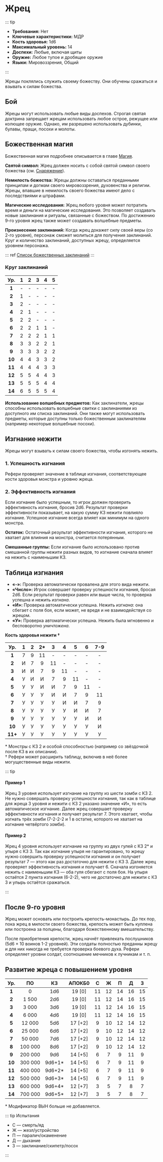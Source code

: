 # Жрец

::: tip

- **Требования:** Нет
- **Ключевые характеристики:** МДР
- **Кость здоровья:** 1d6
- **Максимальный уровень:** 14
- **Доспехи:** Любые, включая щиты
- **Оружие:** Любое тупое и дробящее оружие
- **Языки:** Мировоззрения, Общий

:::

Жрецы поклялись служить своему божеству. Они обучены сражаться и взывать к силам божества.

## Бой

Жрецы могут использовать любые виды доспехов. Строгая святая доктрина запрещает жрецам использовать любое острое, режущее или колющее оружие. Однако, им разрешено использовать дубинки, булавы, пращи, посохи и молоты.

## Божественная магия

Божественная магия подробнее описывается в главе [Магия](../../magic/magic/spells.md#божественная-магия).

**Святой символ:** Жрец должен носить с собой святой символ своего божества (см. [Снаряжение](../equipment/adventuring-gear.md)).

**Немилость божества:** Жрецы должны оставаться преданными принципам и догмам своего мировоззрения, духовенства и религии. Жрецы, впавшие в немилость своего божества имеют дело с последствиями и штрафами.

**Магические исследования:** Жрец любого уровня может потратить время и деньги на магические исследования. Это позволяет создавать новые заклинания и ритуалы, связанные с божеством. По достижению 9-го уровня жрец также может создавать волшебные предметы.

**Произнесение заклинаний:** Когда жрец докажет силу своей веры (со 2-го уровня), персонаж сможет молиться для получения заклинаний. Круг и количество заклинаний, доступных жрецу, определяется уровнем персонажа.

::: ref
[Список божественных заклинаний](../../magic/divine/README.md)
:::

### **Круг заклинаний**

|  Ур.   |  1  |  2  |  3  |  4  |  5  |
| :----: | :-: | :-: | :-: | :-: | :-: |
| **1**  |  -  |  -  |  -  |  -  |  -  |
| **2**  |  1  |  -  |  -  |  -  |  -  |
| **3**  |  2  |  -  |  -  |  -  |  -  |
| **4**  |  2  |  1  |  -  |  -  |  -  |
| **5**  |  2  |  2  |  -  |  -  |  -  |
| **6**  |  2  |  2  |  1  |  1  |  -  |
| **7**  |  2  |  2  |  2  |  1  |  1  |
| **8**  |  3  |  3  |  2  |  2  |  1  |
| **9**  |  3  |  3  |  3  |  2  |  2  |
| **10** |  4  |  4  |  3  |  3  |  2  |
| **11** |  4  |  4  |  4  |  3  |  3  |
| **12** |  5  |  5  |  4  |  4  |  3  |
| **13** |  5  |  5  |  5  |  4  |  4  |
| **14** |  6  |  5  |  5  |  5  |  4  |

**Использование волшебных предметов:** Как заклинатели, жрецы способны использовать волшебные свитки с заклинаниями из доступного им списка заклинаний. Они также могут использовать предметы, которые доступны только божественным заклинателям (например некоторые волшебные посохи).

## Изгнание нежити

Жрецы могут взывать к силам своего божества, чтобы изгонять нежить.

### 1. Успешность изгнания

Рефери проверяет значение в таблице изгнания, соответствующее кости здоровья монстра и уровню жреца.

### 2. Эффективность изгнания

Если изгнание было успешным, то игрок должен проверить эффективность изгнания, бросив 2d6. Результат проверки эффективности показывает, на какую сумму КЗ нежити повлияло изгнание. Успешное изгнание всегда влияет как минимум на одного монстра.

**Остаток:** Остаточный результат эффективности изгнания, которого не хватает для влияния на монстра, считается потерянным.

**Смешанные группы:** Если изгнание было использовано против смешанной группы нежити разных видов, то изгнание сначала влияет на нежить с наименьшим КЗ.

## Таблица изгнания

- **«-»:** Проверка автоматически провалена для этого вида нежити.
- **«Число»:** Игрок совершает проверку успешности изгнания, бросая 2d6. Если результат проверки равен или выше числа, то проверка успешна и нежить _изгнана_.
- **«И»:** Проверка автоматически успешна. Нежить _изгнана_: она сбегает с поля боя, если может, не вредя и не взаимодействуя со жрецом.
- **«У»:** Проверка автоматически успешна. Нежить была мгновенно и бесповоротно _уничтожена_.

**Кость здоровья нежити †**

|   Ур.   |  1  |  2  | 2\* |  3  |  4  |  5  |  6  | 7-9 |
| :-----: | :-: | :-: | :-: | :-: | :-: | :-: | :-: | :-: |
|  **1**  |  7  |  9  | 11  |  -  |  -  |  -  |  -  |  -  |
|  **2**  |  И  |  7  |  9  | 11  |  -  |  -  |  -  |  -  |
|  **3**  |  И  |  И  |  7  |  9  | 11  |  -  |  -  |  -  |
|  **4**  |  У  |  И  |  И  |  7  |  9  | 11  |  -  |  -  |
|  **5**  |  У  |  У  |  И  |  И  |  7  |  9  | 11  |  -  |
|  **6**  |  У  |  У  |  У  |  И  |  И  |  7  |  9  | 11  |
|  **7**  |  У  |  У  |  У  |  У  |  И  |  И  |  7  |  9  |
|  **8**  |  У  |  У  |  У  |  У  |  У  |  И  |  И  |  7  |
|  **9**  |  У  |  У  |  У  |  У  |  У  |  У  |  И  |  И  |
| **10**  |  У  |  У  |  У  |  У  |  У  |  У  |  У  |  И  |
| **11+** |  У  |  У  |  У  |  У  |  У  |  У  |  У  |  У  |

\* Монстры с КЗ 2 и особой способностью (например со звёздочкой после КЗ в их описании).\
† Рефери может расширить таблицу, включив в неё более могущественные виды нежити.

::: tip

#### Пример 1

Жрец 3 уровня использует изгнание на группу из шести зомби с КЗ 2. Не нужно совершать проверку успешности изгнания, так как в таблице для жреца 3 уровня и нежити с КЗ 2 указано значение «И», то есть автоматическое изгнание. Далее жрец совершает проверку эффективности изгнания и получает результат 7. Этого хватает, чтобы изгнать трёх зомби (7-2-2-2 и 1 в остатке, которого не хватает на изгнание четвёртого зомби).

#### Пример 2

Жрец 4 уровня использует изгнание на группу из двух гулей с КЗ 2\* и упыря с КЗ 3. Так как изгнание упыря не гарантировано, то жрецу нужно совершить проверку успешности изгнания и он получает результат 7 — этого как раз достаточно для нежити с КЗ 3. Далее жрец проверяет эффективность изгнания и получает 6. Сначала изгоняется нежить с наименьшим КЗ — оба гуля сбегают с поля боя. На упыря остаётся 2 пункта изгнания (6-2-2), чего не достаточно для нежити с КЗ 3 и упырь остаётся сражаться.

:::

## После 9-го уровня

Жрец может основать или построить крепость-монастырь. До тех пор, пока жрец в милости своего божества, крепость может быть куплена или построена за полцены, благодаря божественному вмешательству.

После приобретения крепости, жрец начнёт привлекать послушников (5d6 × 10 воинов 1-2 уровней). Эти солдаты полностью преданны жрецу и для них никогда не требуется проверка боевого духа. Рефери определяет уровни солдат, соотношение мечников к лучникам и т. п.

## Развитие жреца с повышением уровня

|  Ур.   |   ПО    |   КЗ    | АПОКБ0  |  C  |  Ж  |  П  |  Д  |  З  |
| :----: | :-----: | :-----: | :-----: | :-: | :-: | :-: | :-: | :-: |
| **1**  |    0    |   1d6   | 19 [0]  | 11  | 12  | 14  | 16  | 15  |
| **2**  |  1 500  |   2d6   | 19 [0]  | 11  | 12  | 14  | 16  | 15  |
| **3**  |  3 000  |   3d6   | 19 [0]  | 11  | 12  | 14  | 16  | 15  |
| **4**  |  6 000  |   4d6   | 19 [0]  | 11  | 12  | 14  | 16  | 15  |
| **5**  | 12 000  |   5d6   | 17 [+2] |  9  | 10  | 12  | 14  | 12  |
| **6**  | 25 000  |   6d6   | 17 [+2] |  9  | 10  | 12  | 14  | 12  |
| **7**  | 50 000  |   7d6   | 17 [+2] |  9  | 10  | 12  | 14  | 12  |
| **8**  | 100 000 |   8d6   | 17 [+2] |  9  | 10  | 12  | 14  | 12  |
| **9**  | 200 000 |   9d6   | 14 [+5] |  6  |  7  |  9  | 11  |  9  |
| **10** | 300 000 | 9d6+1\* | 14 [+5] |  6  |  7  |  9  | 11  |  9  |
| **11** | 400 000 | 9d6+2\* | 14 [+5] |  6  |  7  |  9  | 11  |  9  |
| **12** | 500 000 | 9d6+3\* | 14 [+5] |  6  |  7  |  9  | 11  |  9  |
| **13** | 600 000 | 9d6+4\* | 12 [+7] |  3  |  5  |  7  |  8  |  7  |
| **14** | 700 000 | 9d6+5\* | 12 [+7] |  3  |  5  |  7  |  8  |  7  |

\* Модификатор ВЫН больше не добавляется.

::: tip Испытания

- С — смерть/яд
- Ж — жезл/устройство
- П — паралич/окаменение
- Д — дыхание
- З — заклинание/скипетр/посох

:::
